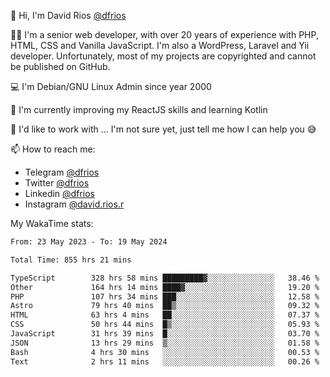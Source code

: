 👋 Hi, I'm David Rios [@dfrios](https://github.com/dfrios)

👨‍💻 I'm a senior web developer, with over 20 years of experience with PHP, HTML, CSS and Vanilla JavaScript. I'm also a WordPress, Laravel and Yii developer. Unfortunately, most of my projects are copyrighted and cannot be published on GitHub.

💻 I'm Debian/GNU Linux Admin since year 2000

🌱 I'm currently improving my ReactJS skills and learning Kotlin

💞️ I'd like to work with ... I'm not sure yet, just tell me how I can help you 😅


📫 How to reach me:
* Telegram [@dfrios](https://t.me/dfrios)
* Twitter [@dfrios](https://twitter.com/dfrios)
* Linkedin [@dfrios](https://linkedin.com/in/dfrios)
* Instagram [@david.rios.r](https://instagram.com/david.rios.r)



My WakaTime stats:
<!--START_SECTION:waka-->

```txt
From: 23 May 2023 - To: 19 May 2024

Total Time: 855 hrs 21 mins

TypeScript        328 hrs 58 mins █████████▓░░░░░░░░░░░░░░░   38.46 %
Other             164 hrs 14 mins ████▓░░░░░░░░░░░░░░░░░░░░   19.20 %
PHP               107 hrs 34 mins ███░░░░░░░░░░░░░░░░░░░░░░   12.58 %
Astro             79 hrs 40 mins  ██▒░░░░░░░░░░░░░░░░░░░░░░   09.32 %
HTML              63 hrs 4 mins   ██░░░░░░░░░░░░░░░░░░░░░░░   07.37 %
CSS               50 hrs 44 mins  █▒░░░░░░░░░░░░░░░░░░░░░░░   05.93 %
JavaScript        31 hrs 39 mins  █░░░░░░░░░░░░░░░░░░░░░░░░   03.70 %
JSON              13 hrs 29 mins  ▒░░░░░░░░░░░░░░░░░░░░░░░░   01.58 %
Bash              4 hrs 30 mins   ░░░░░░░░░░░░░░░░░░░░░░░░░   00.53 %
Text              2 hrs 11 mins   ░░░░░░░░░░░░░░░░░░░░░░░░░   00.26 %
```

<!--END_SECTION:waka-->
